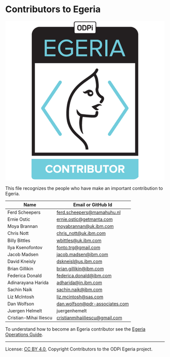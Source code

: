 <!-- SPDX-License-Identifier: CC-BY-4.0 -->
<!-- Copyright Contributors to the ODPi Egeria project 2020. -->

# Contributors to Egeria

![Egeria Contributors Badge](developer-resources/badges/ODPi_Egeria_Badges-Contributor.png)

This file recognizes the people who have make an important contribution to Egeria.

| Name           | Email or GitHub Id |
| -------------- | -----------------
| Ferd Scheepers | ferd.scheepers@mamahuhu.nl |
| Ernie Ostic | ernie.ostic@getmanta.com |
| Moya Brannan | moyabrannan@uk.ibm.com |
| Chris Nott | chris_nott@uk.ibm.com |
| Billy Bittles | wbittles@uk.ibm.com |
| Ilya Ksenofontov | fonto.trg@gmail.com |
| Jacob Madsen | jacob.madsen@ibm.com |
| David Kneisly | dskneisl@us.ibm.com |
| Brian Gillikin | brian.gillikin@ibm.com |
| Federica Donald | federica.donald@ibm.com |
| Adinarayana Harida | adharida@in.ibm.com |
| Sachin Naik |  sachin.naik@ibm.com |
| Liz McIntosh | liz.mcintosh@sas.com |
| Dan Wolfson | dan.wolfson@pdr-associates.com |
| Juergen Helmelt | juergenhemelt |
| Cristian-Mihai Iliescu  |  cristianmihaiiliescu@gmail.com  |



To understand how to become an Egeria contributor see the [Egeria Operations Guide](https://egeria-project.org/guides/project-operations/).

----
License: [CC BY 4.0](https://creativecommons.org/licenses/by/4.0/),
Copyright Contributors to the ODPi Egeria project.
